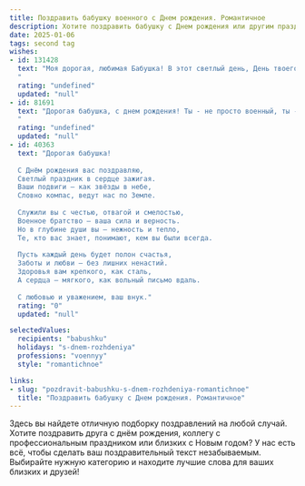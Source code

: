 ```yaml
---
title: Поздравить бабушку военного c Днем рождения. Романтичное
description: Хотите поздравить бабушку c Днем рождения или другим праздником? Наш ИИ создаст незабываемое поздравление, а вы обязательно выделитесь среди других.  
date: 2025-01-06
tags: second tag
wishes:
- id: 131428
  text: "Моя дорогая, любимая Бабушка! В этот светлый день, День твоего рождения, я хочу выразить тебе безграничную любовь и восхищение. Твоя жизнь – это пример стойкости, мужества и нежности, как у самого отважного воина, храбро сражавшегося не только на поле боя, но и за счастье своей семьи.  Пусть в твоём сердце всегда царит мир и спокойствие, пусть глаза сияют от радости, а душа наполняется любовью.  С Днём рождения, моя дорогая, будь всегда здорова и счастлива!  Ты – моя героиня, моя любовь, моя опора.
  "
  rating: "undefined"
  updated: "null"
- id: 81691
  text: "Дорогая бабушка, с днем рождения! Ты - не просто военный, ты - защитница, хранительница, икона стойкости и мужества. Пусть твои глаза светятся счастьем, а сердце бьется в такт с любовью и благодарностью. С каждым годом ты становишься только прекраснее и сильнее, ты - наш маяк, наш герой!
  "
  rating: "undefined"
  updated: "null"
- id: 40363
  text: "Дорогая бабушка!
  
  С Днём рождения вас поздравляю,
  Светлый праздник в сердце зажигая.
  Ваши подвиги — как звёзды в небе,
  Словно компас, ведут нас по Земле.
  
  Служили вы с честью, отвагой и смелостью,
  Военное братство — ваша сила и верность.
  Но в глубине души вы — нежность и тепло,
  Те, кто вас знает, понимают, кем вы были всегда.
  
  Пусть каждый день будет полон счастья,
  Заботы и любви — без лишних ненастий.
  Здоровья вам крепкого, как сталь,
  А сердца — мягкого, как вольный письмо вдаль.
  
  С любовью и уважением, ваш внук."
  rating: "0"
  updated: "null"

selectedValues:
  recipients: "babushku"
  holidays: "s-dnem-rozhdeniya"
  professions: "voennyy"
  style: "romantichnoe"

links:
- slug: "pozdravit-babushku-s-dnem-rozhdeniya-romantichnoe"
  title: "Поздравить бабушку c Днем рождения. Романтичное"
---
```


Здесь вы найдете отличную подборку поздравлений на любой случай. 
Хотите поздравить друга с днём рождения, коллегу с профессиональным праздником или близких с Новым годом? У нас есть всё, чтобы сделать ваш поздравительный текст незабываемым. Выбирайте нужную категорию и находите лучшие слова для ваших близких и друзей!
